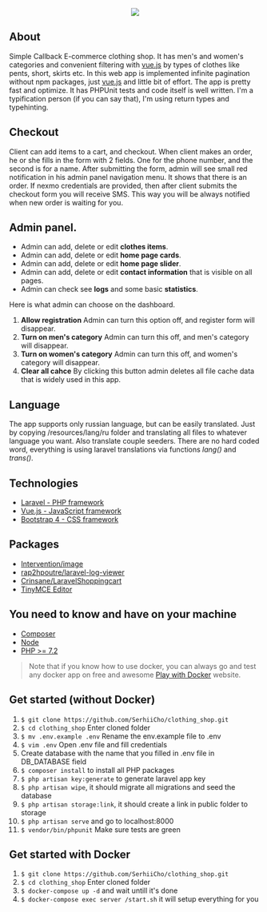 <p align="center"><img src="https://raw.githubusercontent.com/SerhiiCho/clothing_shop/master/storage/app/public/img/big/slider/slider.jpg"></p>

## About

Simple Callback E-commerce clothing shop. It has men's and women's categories and convenient filtering with [vue.js](https://github.com/vuejs/vue) by types of clothes like pents, short, skirts etc. In this web app is implemented infinite pagination without npm packages, just [vue.js](https://github.com/vuejs/vue) and little bit of effort. The app is pretty fast and optimize. It has PHPUnit tests and code itself is well written. I'm a typification person (if you can say that), I'm using return types and typehinting.

## Checkout

Client can add items to a cart, and checkout. When client makes an order, he or she fills in the form with 2 fields. One for the phone number, and the second is for a name. After submitting the form, admin will see small red notification in his admin panel navigation menu. It shows that there is an order. If nexmo credentials are provided, then after client submits the checkout form you will receive SMS. This way you will be always notified when new order is waiting for you.

## Admin panel.

* Admin can add, delete or edit **clothes items**.
* Admin can add, delete or edit **home page cards**.
* Admin can add, delete or edit **home page slider**.
* Admin can add, delete or edit **contact information** that is visible on all pages.
* Admin can check see **logs** and some basic **statistics**.

Here is what admin can choose on the dashboard.
1. **Allow registration** Admin can turn this option off, and register form will disappear.
2. **Turn on men's category** Admin can turn this off, and men's category will disappear.
3. **Turn on women's category** Admin can turn this off, and women's category will disappear.
4. **Clear all cahce** By clicking this button admin deletes all file cache data that is widely used in this app.

## Language

The app supports only russian language, but can be easily translated. Just by copying /resources/lang/ru folder and translating all files to whatever language you want. Also translate couple seeders. There are no hard coded word, everything is using laravel translations via functions *lang()* and *trans()*.

## Technologies

* [Laravel - PHP framework](https://github.com/laravel/laravel)
* [Vue.js - JavaScript framework](https://github.com/vuejs/vue)
* [Bootstrap 4 - CSS framework](https://getbootstrap.com/)

## Packages

* [Intervention/image](http://image.intervention.io/)
* [rap2hpoutre/laravel-log-viewer](https://github.com/rap2hpoutre/laravel-log-viewer)
* [Crinsane/LaravelShoppingcart](https://github.com/Crinsane/LaravelShoppingcart)
* [TinyMCE Editor](https://www.tinymce.com/)

## You need to know and have on your machine

* [Composer](https://getcomposer.org/)
* [Node](https://nodejs.org/en/)
* [PHP >= 7.2](http://php.net/)

> Note that if you know how to use docker, you can always go and test any docker app on free and awesome [Play with Docker](https://labs.play-with-docker.com/) website.

## Get started (without Docker)

1. `$ git clone https://github.com/SerhiiCho/clothing_shop.git`
2. `$ cd clothing_shop` Enter cloned folder
3. `$ mv .env.example .env` Rename the env.example file to .env
4. `$ vim .env` Open .env file and fill credentials
5. Create database with the name that you filled in .env file in DB_DATABASE field
6. `$ composer install` to install all PHP packages
7. `$ php artisan key:generate` to generate laravel app key
8. `$ php artisan wipe`, it should migrate all migrations and seed the database
9. `$ php artisan storage:link`, it should create a link in public folder to storage
10. `$ php artisan serve` and go to localhost:8000
11. `$ vendor/bin/phpunit` Make sure tests are green

## Get started with Docker

1. `$ git clone https://github.com/SerhiiCho/clothing_shop.git`
2. `$ cd clothing_shop` Enter cloned folder
3. `$ docker-compose up -d` and wait untill it's done
4. `$ docker-compose exec server /start.sh` it will setup everything for you